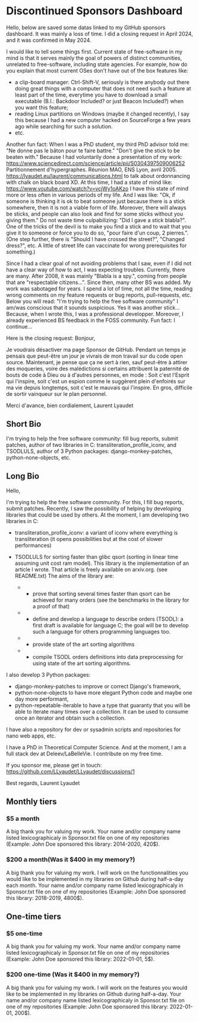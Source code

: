 # Discontinued Sponsors Dashboard

Hello, below are saved some datas linked to
my GitHub sponsors dashboard.
It was mainly a loss of time.
I did a closing request in April 2024,
and it was confirmed in May 2024.

I would like to tell some things first.
Current state of free-software in my mind
is that it serves mainly the goal of powers
of distinct communities,
unrelated to free-software,
including state agencies.
For example, how do you explain that
most current OSes don't have out of the box
features like:

- a clip-board manager: Ctrl-Shift-V,
  seriously is there anybody out there
  doing great things with a computer that
  does not need such a feature at least
  part of the time,
  everytime you have to download a small
  executable
  (B.I.: Backdoor Included? or just Beacon Included?)
  when you want this feature;
- reading Linux partitions on Windows
  (maybe it changed recently),
  I say this because I had a new computer hacked
  on SourceForge a few years ago while searching
  for such a solution.
- etc.

Another fun fact:
When I was a PhD student, my third PhD advisor told me:
"Ne donne pas le bâton pour te faire battre."
"Don't give the stick to be beaten with."
Because I had voluntarily done a presentation of my work:
https://www.sciencedirect.com/science/article/pii/S0304397509006252
Partitionnement d'hypergraphes.
Réunion MAO, ENS Lyon, avril 2005.
https://lyaudet.eu/laurent/communications.html
to talk about ordonnancing with chalk on black board XD.
At this time, I had a state of mind like:
https://www.youtube.com/watch?v=vcjWy1oAKzo
I have this state of mind more or less often
in various periods of my life.
And I was like:
"Ok, if someone is thinking it is ok to beat someone
just because there is a stick somewhere,
then it is not a viable form of life.
Moreover, there will always be sticks,
and people can also look and find for some
sticks without you giving them."
Do not waste time culpabilizing:
"Did I gave a stick blabla?".
One of the tricks of the devil
is to make you find a stick and
to wait that you give it to someone
or force you to do so,
"pour faire d'un coup, 2 pierres.".
(One step further, there is
"Should I have crossed the street?",
"Changed dress?", etc.
A little of street life can vaccinate
for wrong prerequisites for something.)

Since I had a clear goal of not avoiding problems
that I saw,
even if I did not have a clear way of how to act,
I was expecting troubles.
Currently, there are many.
After 2008, it was mainly "Blabla is a spy.",
coming from people that are "respectable citizens...".
Since then, many other BS was added.
My work was sabotaged for years.
I spend a lot of time, not all the time,
reading wrong comments
on my feature requests or bug reports, pull-requests, etc.
Below you will read:
"I'm trying to help the free software community"
I am/was conscious that it sounds suspicious.
Yes it was another stick...
Because, when I wrote this, I was a professional developper.
Moreover, I already experienced BS feedback in the FOSS community.
Fun fact: I continue...

Here is the closing request:
Bonjour,

Je voudrais désactiver ma page Sponsor de GitHub.
Pendant un temps je pensais que peut-être un jour je vivrais de mon travail sur du code open source.
Maintenant, je pense que ça ne sert à rien, sauf peut-être à attirer des moqueries,
voire des malédictions si certains attribuent la paternité de bouts de code à Dieu ou à d'autres personnes,
en mode : Soit c'est l'Esprit qui l'inspire, soit c'est un espion comme le suggèrent plein d'enfoirés sur ma vie depuis longtemps, soit c'est le mauvais qui l'inspire. En gros, difficile de sortir vainqueur sur le plan personnel.

Merci d'avance, bien cordialement,
Laurent Lyaudet


## Short Bio

I'm trying to help the free software community:
fill bug reports, submit patches,
author of two libraries in C: transliteration_profile_iconv,
and TSODLULS,
author of 3 Python packages: django-monkey-patches,
python-none-objects, etc.


## Long Bio

Hello,

I'm trying to help the free software community.
For this, I fill bug reports, submit patches.
Recently, I saw the possibility of helping by developing
libraries that could be used by others.
At the moment, I am developing two libraries in C:

- transliteration_profile_iconv: a variant of iconv where
  everything is transliteration
  (it opens possibilities
  but at the cost of slower performances)
- TSODLULS for sorting faster than glibc qsort
  (sorting in linear time assuming unit cost ram model).
  This library is the implementation of an article I wrote.
  That article is freely available on arxiv.org.
  (see README.txt)
  The aims of the library are:

  - - prove that sorting several times faster than qsort
      can be achieved for many orders
      (see the benchmarks in the library for a proof of that)
  - - define and develop a language to describe orders (TSODL):
      a first draft is available for language C;
      the goal will be to develop such a language
      for others programming languages too.
  - - provide state of the art sorting algorithms
  - - compile TSODL orders definitions into data preprocessing
      for using state of the art sorting algorithms.

I also develop 3 Python packages:

- django-monkey-patches
  to improve or correct Django's framework,
- python-none-objects to have more elegant Python code
  and maybe one day more performant,
- python-repeatable-iterable to have a type that guaranty that
  you will be able to iterate many times over a collection.
  It can be used to consume once an iterator
  and obtain such a collection.

I have also a repository for dev or sysadmin scripts
and repositories for nano web apps, etc.

I have a PhD in Theoretical Computer Science.
And at the moment, I am a full stack dev at Deleev/LaBelleVie.
I contribute on my free time.

If you sponsor me, please get in touch:
https://github.com/LLyaudet/LLyaudet/discussions/1

Best regards,
   Laurent Lyaudet


## Monthly tiers

### $5 a month

A big thank you for valuing my work.
Your name and/or company name listed lexicographicaly
in Sponsor.txt file on one of my repositories
(Example: John Doe sponsored this library: 2014-2020, 420$).


### $200 a month(Was it $400 in my memory?)

A big thank you for valuing my work.
I will work on the functionnalities you would like to be
implemented in my libraries on Github during half-a-day each month.
Your name and/or company name listed lexicographicaly
in Sponsor.txt file on one of my repositories 
(Example: John Doe sponsored this library: 2018-2019, 4800$).


## One-time tiers

### $5 one-time

A big thank you for valuing my work.
Your name and/or company name listed lexicographicaly
in Sponsor.txt file on one of my repositories
(Example: John Doe sponsored this library: 2022-01-01, 5$).


### $200 one-time (Was it $400 in my memory?)

A big thank you for valuing my work.
I will work on the features you would like to be
implemented in my libraries on Github during half-a-day.
Your name and/or company name listed lexicographicaly
in Sponsor.txt file on one of my repositories
(Example: John Doe sponsored this library: 2022-01-01, 200$).


